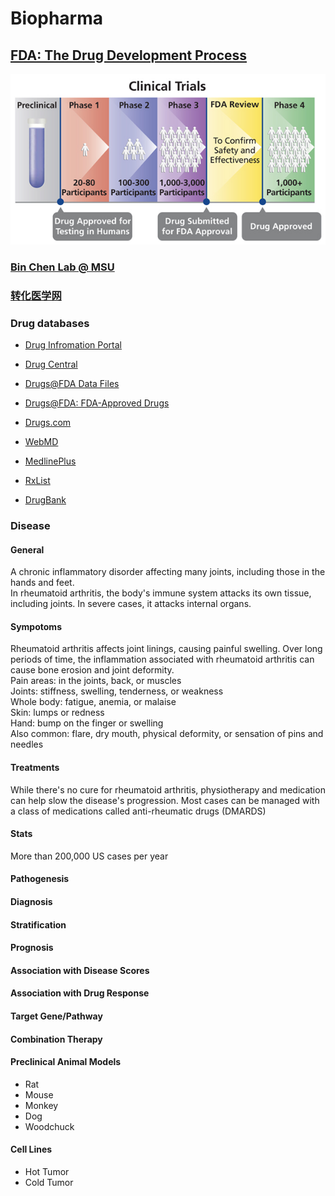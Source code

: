 # Biopharma

## [FDA: The Drug Development Process](https://www.fda.gov/patients/learn-about-drug-and-device-approvals/drug-development-process)

![](https://github.com/rli012/Biopharma/blob/master/Clinical-Trial-600.jpg)


### [Bin Chen Lab @ MSU](http://binchenlab.org/)  

### [转化医学网](https://www.360zhyx.com/)  

### Drug databases

* [Drug Infromation Portal](https://druginfo.nlm.nih.gov/drugportal/)
* [Drug Central](http://drugcentral.org/)
* [Drugs@FDA Data Files](https://www.fda.gov/drugs/drug-approvals-and-databases/drugsfda-data-files)
* [Drugs@FDA: FDA-Approved Drugs](https://www.accessdata.fda.gov/scripts/cder/daf/index.cfm)

* [Drugs.com](https://www.drugs.com/)
* [WebMD](https://www.webmd.com/)
* [MedlinePlus](https://medlineplus.gov/)
* [RxList](https://www.rxlist.com/)
* [DrugBank](https://www.drugbank.ca/)


### Disease

#### General
A chronic inflammatory disorder affecting many joints, including those in the hands and feet.  
In rheumatoid arthritis, the body's immune system attacks its own tissue, including joints. In severe cases, it attacks internal organs.

#### Sympotoms
Rheumatoid arthritis affects joint linings, causing painful swelling. Over long periods of time, the inflammation associated with rheumatoid arthritis can cause bone erosion and joint deformity.  
Pain areas: in the joints, back, or muscles  
Joints: stiffness, swelling, tenderness, or weakness  
Whole body: fatigue, anemia, or malaise  
Skin: lumps or redness  
Hand: bump on the finger or swelling  
Also common: flare, dry mouth, physical deformity, or sensation of pins and needles  

#### Treatments
While there's no cure for rheumatoid arthritis, physiotherapy and medication can help slow the disease's progression. Most cases can be managed with a class of medications called anti-rheumatic drugs (DMARDS)  

#### Stats
More than 200,000 US cases per year

#### Pathogenesis

#### Diagnosis
#### Stratification
#### Prognosis
#### Association with Disease Scores
#### Association with Drug Response

#### Target Gene/Pathway

#### Combination Therapy

#### Preclinical Animal Models
* Rat
* Mouse
* Monkey
* Dog
* Woodchuck

#### Cell Lines
* Hot Tumor
* Cold Tumor
